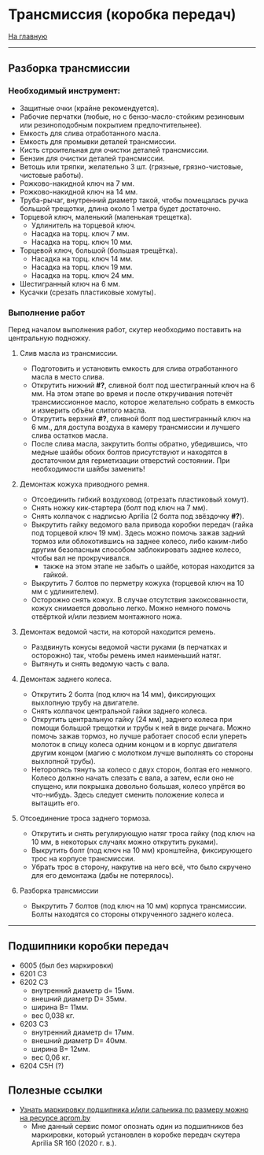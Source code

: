 # Трансмиссия (коробка передач)
[На главную](../README.md)
___
## Разборка трансмиссии
### Необходимый инструмент:
- Защитные очки (крайне рекомендуется).
- Рабочие перчатки (любые, но с бензо-масло-стойким резиновым или резиноподобным покрытием предпочтительнее).
- Емкость для слива отработанного масла.
- Емкость для промывки деталей трансмиссии.
- Кисть строительная для очистки деталей трансмиссии.
- Бензин для очистки деталей трансмиссии.
- Ветошь или тряпки, желательно 3 шт. (грязные, грязно-чистовые, чистовые работы).
- Рожково-накидной ключ на 7 мм.
- Рожково-накидной ключ на 14 мм.
- Труба-рычаг, внутренний диаметр такой, чтобы помещалась ручка большой трещотки, длина около 1 метра будет достаточно.
- Торцевой ключ, маленький (маленькая трещетка).
    - Удлинитель на торцевой ключ.
    - Насадка на торц. ключ 7 мм.
    - Насадка на торц. ключ 10 мм.
- Торцевой ключ, большой (большая трещётка).
    - Насадка на торц. ключ 14 мм.
    - Насадка на торц. ключ 19 мм.
    - Насадка на торц. ключ 24 мм.
- Шестигранный ключ на 6 мм.
- Кусачки (срезать пластиковые хомуты).

### Выполнение работ
Перед началом выполнения работ, скутер необходимо поставить на центральную подножку.
1. Слив масла из трансмиссии.
    - Подготовить и установить емкость для слива отработанного масла в место слива.
    - Открутить нижний __#?__, сливной болт под шестигранный ключ на 6 мм. На этом этапе во время и после откручивания потечёт трансмиссионное масло, которое желательно собрать в емкость и измерить объём слитого масла.
    - Открутить верхний __#?__, сливной болт под шестигранный ключ на 6 мм., для доступа воздуха в камеру трансмиссии и лучшего слива остатков масла.
    - После слива масла, закрутить болты обратно, убедившись, что медные шайбы обоих болтов присутствуют и находятся в достаточном для герметизации отверстий состоянии. При необходимости шайбы заменить!

2. Демонтаж кожуха приводного ремня.
    - Отсоединить гибкий воздуховод (отрезать пластиковый хомут).
    - Снять ножку кик-стартера (болт под ключ на 7 мм).
    - Снять колпачок с надписью Aprilia (2 болта под звёздочку __#?__).
    - Выкрутить гайку ведомого вала привода коробки передач (гайка под торцевой ключ 19 мм). Здесь можно помочь зажав задний тормоз или облокотившись на заднее колесо, либо каким-либо другим безопасным способом заблокировать заднее колесо, чтобы вал не прокручивался.
        - также на этом этапе не забыть о шайбе, которая находится за гайкой.
    - Выкрутить 7 болтов по перметру кожуха (торцевой ключ на 10 мм с удлинителем).
    - Осторожно снять кожух. В случае отсутствия закоксованности, кожух снимается довольно легко. Можно немного помочь отвёрткой и/или лезвием монтажного ножа.

3. Демонтаж ведомой части, на которой находится ремень.
    - Раздвинуть конусы ведомой части руками (в перчатках и осторожно) так, чтобы ремень имел наименьший натяг.
    - Вытянуть и снять ведомую часть с вала.

4. Демонтаж заднего колеса.
    - Открутить 2 болта (под ключ на 14 мм), фиксирующих выхлопную трубу на двигателе.
    - Снять колпачок центральной гайки заднего колеса.
    - Открутить центральную гайку (24 мм), заднего колеса при помощи большой трещотки и трубы к ней в виде рычага. Можно помочь зажав тормоз, но лучше работает способ если упереть молоток в спицу колеса одним концом и в корпус двигателя другим концом (магию с молотком лучше выполнять со стороны выхлопной трубы).
    - Неторопясь тянуть за колесо с двух сторон, болтая его немного. Колесо должно начать слезать с вала, а затем, если оно не спущено, или покрышка довольно большая, колесо упрётся во что-нибудь. Здесь следует сменить положение колеса и вытащить его.

5. Отсоединение троса заднего тормоза.
    - Открутить и снять регулирующую натяг троса гайку (под ключ на 10 мм, в некоторых случаях можно открутить руками).
    - Выкрутить болт (под ключ на 10 мм) кронштейна, фиксирующего трос на корпусе трансмиссии. 
    - Убрать трос в сторону, накрутив на него всё, что было скручено для его демонтажа (дабы не потерялось).

6. Разборка трансмиссии
    - Выкрутить 7 болтов (под ключ на 10 мм) корпуса трансмиссии. Болты находятся со стороны открученного заднего колеса.

___
## Подшипники коробки передач
- 6005 (был без маркировки)
- 6201 C3
- 6202 C3
    - внутренний диаметр d= 15мм.
    - внешний диаметр D= 35мм.
    - ширина B= 11мм.
    - вес 0,038 кг.
- 6203 C3
    - внутренний диаметр d= 17мм.
    - внешний диаметр D= 40мм.
    - ширина B= 12мм.
    - вес 0,06 кг.
- 6204 C5H (?)

## Полезные ссылки
-  [Узнать маркировку подшипника и/или сальника по размеру можно на ресурсе aprom.by](https://aprom.by/)
    - Мне данный сервис помог опознать один из подшипников без маркировки, который установлен в коробке передач скутера Aprilia SR 160 (2020 г. в.).